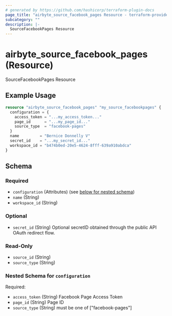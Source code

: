 ```yaml
---
# generated by https://github.com/hashicorp/terraform-plugin-docs
page_title: "airbyte_source_facebook_pages Resource - terraform-provider-airbyte"
subcategory: ""
description: |-
  SourceFacebookPages Resource
---
```


# airbyte_source_facebook_pages (Resource)

SourceFacebookPages Resource

## Example Usage

```terraform
resource "airbyte_source_facebook_pages" "my_source_facebookpages" {
  configuration = {
    access_token = "...my_access_token..."
    page_id      = "...my_page_id..."
    source_type  = "facebook-pages"
  }
  name         = "Bernice Donnelly V"
  secret_id    = "...my_secret_id..."
  workspace_id = "b474b0ed-20e5-4624-8fff-639a910abdca"
}
```

<!-- schema generated by tfplugindocs -->
## Schema

### Required

- `configuration` (Attributes) (see [below for nested schema](#nestedatt--configuration))
- `name` (String)
- `workspace_id` (String)

### Optional

- `secret_id` (String) Optional secretID obtained through the public API OAuth redirect flow.

### Read-Only

- `source_id` (String)
- `source_type` (String)

<a id="nestedatt--configuration"></a>
### Nested Schema for `configuration`

Required:

- `access_token` (String) Facebook Page Access Token
- `page_id` (String) Page ID
- `source_type` (String) must be one of ["facebook-pages"]


